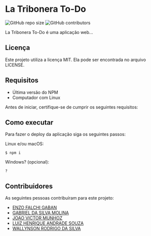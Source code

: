 # La Tribonera To-Do

<!--- Exemplos de badges. Acesse https://shields.io para outras opções. Você pode querer incluir informações de dependencias, build, testes, licença, etc. --->

![GitHub repo size](https://img.shields.io/github/repo-size/hsborges/progweb-template)
![GitHub contributors](https://img.shields.io/github/contributors/hsborges/progweb-template)

La Tribonera To-Do é uma aplicação web...

## Licença

Este projeto utiliza a licença MIT. Ela pode ser encontrada no arquivo LICENSE.

## Requisitos

- Última versão do NPM
- Computador com Linux

Antes de iniciar, certifique-se de cumprir os seguintes requisitos:

<!--- Estes são alguns exemplos de requisitos. Adicione, duplique e remove como necessário
* Você deve possuir a última versão do `<linguagem/dependencia/etc>` instalado.
* Você deve possuir uma máquina `<Windows/Linux/Mac>`. (Deixe claro qual SO é possível rodar a aplicação, Linux é obrigatório).
* Você deve ler o `<guia/link/documentação>` dos termos de uso.
* (outros ...) --->

## Como executar

Para fazer o deploy da aplicação siga os seguintes passos:

Linux e/ou macOS:

```
$ npm i
```

Windows? (opcional):

```
?
```

## Contribuidores

As seguintes pessoas contribuíram para este projeto:

- [ENZO FALCHI GABAN](https://github.com/egaban)
- [GABRIEL DA SILVA MOLINA](https://github.com/gabrielmolinex)
- [JOAO VICTOR MUNHOZ](https://github.com/JoaoMunhoz01)
- [LUIZ HENRIQUE ANDRADE SOUZA](https://github.com/LuizHSouza)
- [WALLYNSON RODRIGO DA SILVA](https://github.com/wrodrigosilva)
